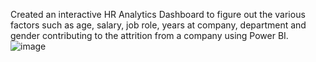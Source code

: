 Created an interactive HR Analytics Dashboard to figure out the various factors such as age, salary, job role, years at company, department and gender contributing to the attrition from a company using Power BI.
![image](https://github.com/user-attachments/assets/8ca03fba-7b1b-4bb4-b3f6-ed034c26e8f9)
